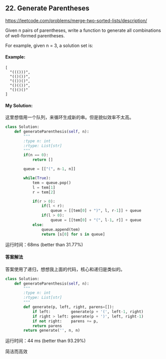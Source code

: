 ## 22. Generate Parentheses    

https://leetcode.com/problems/merge-two-sorted-lists/description/

Given n pairs of parentheses, write a function to generate all combinations of well-formed parentheses.

For example, given n = 3, a solution set is:

#### Example:
```
[
  "((()))",
  "(()())",
  "(())()",
  "()(())",
  "()()()"
]
```

#### My Solution:

这里想借用一个队列，来循环生成新的串。但是貌似效率不太高。

```python
class Solution:
    def generateParenthesis(self, n):
        """
        :type n: int
        :rtype: List[str]
        """
        if(n == 0):
            return []

        queue = [["(", n-1, n]]

        while(True):
            tem = queue.pop()
            l = tem[1]
            r = tem[2]

            if(r > 0):
                if(l < r):
                    queue = [[tem[0] + ")", l, r-1]] + queue
                if(l > 0):
                    queue = [[tem[0] + "(", l-1, r]] + queue
            else:
                queue.append(tem)
                return [s[0] for s in queue]

```

运行时间：68ms (better than 31.77%)


#### 答案解法

答案使用了递归，想想我上面的代码，核心和递归是类似的。

```python
class Solution:
    def generateParenthesis(self, n):
        """
        :type n: int
        :rtype: List[str]
        """
        def generate(p, left, right, parens=[]):
            if left:         generate(p + '(', left-1, right)
            if right > left: generate(p + ')', left, right-1)
            if not right:    parens += p,
            return parens
        return generate('', n, n)

```

运行时间：44 ms (better than 93.29%)

简洁而高效
